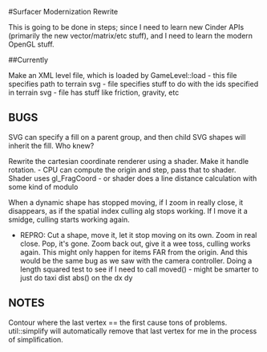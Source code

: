 #Surfacer Modernization Rewrite

This is going to be done in steps; since I need to learn new Cinder APIs (primarily the new vector/matrix/etc stuff), and I need to learn the modern OpenGL stuff.

##Currently

Make an XML level file, which is loaded by GameLevel::load
	- this file specifies path to terrain svg
	- file specifies stuff to do with the ids specified in terrain svg
	- file has stuff like friction, gravity, etc


## BUGS

SVG can specify a fill on a parent group, and then child SVG shapes will inherit the fill. Who knew?

Rewrite the cartesian coordinate renderer using a shader. Make it handle rotation.
	- CPU can compute the origin and step, pass that to shader. Shader uses gl_FragCoord - or shader does a line distance calculation with some kind of modulo

When a dynamic shape has stopped moving, if I zoom in really close, it disappears, as if the spatial index culling alg stops working. If I move it a smidge, culling starts working again.
- REPRO: Cut a shape, move it, let it stop moving on its own. Zoom in real close. Pop, it's gone. Zoom back out, give it a wee toss, culling works again.
	This might only happen for items FAR from the origin. And this would be the same bug as we saw with the camera controller. Doing a length squared test to see if I need to call moved() - might be smarter to just do taxi dist abs() on the dx dy

## NOTES
Contour where the last vertex == the first cause tons of problems. util::simplify will automatically remove that last vertex for me in the process of simplification.
